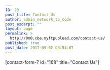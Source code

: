 ```yaml
---
ID: 23
post_title: Contact Us
author: admin_network_to_code
post_excerpt: ""
layout: page
permalink: >
  http://0m0.cbe.myftpupload.com/contact-us/
published: true
post_date: 2017-09-02 08:54:07
---
```

[contact-form-7 id="168" title="Contact Us"]